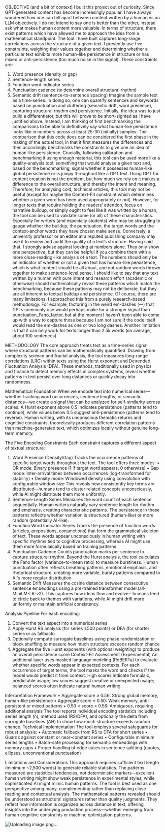 OBJECTIVE (and a bit of context)
I built this project out of curiosity. Since GPT-generated content has become increasingly popular, I have always wondered how one can tell apart between content written by a human vs an LLM objectively. I do not intend to say one is better than the other, instead ask what makes human content more valuable. In terms of structure, there exist patterns which have allowed me to approach the idea from a mathematical standpoint. The tool I have built captures long-range correlations across the structure of a given text. I presently use five constraints, weighing their values together and determining whether a particular text exhibits more human-like persistence in structure or has mixed or anti-persistence (too much noise in the signal). These constraints are:
1.	Word presence (density or gap)
2.	Sentence-length series
3.	Function word indicator series
4.	Punctuation cadence (to determine overall structural rhythm)
5.	Semantic drift (sentence-to-sentence spacing)
Imagine the sample text as a time-series. In doing so, one can quantify sentences and keywords based on punctuation and cluttering (semantic drift, word presence), capturing structural rhythm and persistence. Initially, the idea was to just build a differentiator, but this will prove to be short-sighted as I have justified above. Instead, I am thinking of first benchmarking the comparisons to be able to definitively say what human-like persistence looks like in numbers across at least 25-30 (initially) samples. The comparison that this code does can be considered the first phase in the making of the actual tool, in that it first measures the differences and then accordingly benchmarks the constraints to give one an idea of human-like persistence.
Crucially, following calibration and benchmarking it using enough material, this tool can be used more like a quality-analysis tool: something that would analyse a given text and, based on the benchmarking, signal whether it possesses human-like global persistence or is jumpy throughout like a GPT text. Using GPT for content creation is not the problem, but how much we rely on it makes a difference to the overall structure, and thereby the intent and meaning. Therefore, for analysing cold, technical articles, this tool may not be useful (except for maybe the Context-Fit constraint which determines whether a given word has been used appropriately or not). However, for longer texts that require holding the readers’ attention, focus on narrative buildup, or simply ought to feel like it was written by a human, the tool can be used to validate some (or all) of these characteristics. Especially for writers (and especially students) who may be struggling to gauge whether the buildup, the punctuation, the target words and the context-anchor words they have chosen make sense. Conversely, a university professor or an editor at a reputed publishing company may use it to review and audit the quality of a text’s structure.
Having said that, I strongly advise against looking at numbers alone. They only show one perspective, but they can be helpful if you combine them with a more close-reading-like analysis of a text. The numbers should only be an indicator of whether or not a given text has human-like persistence, which is what content should be all about, and not random words thrown together to make sentence-level sense. I should like to say that any text written by a human with pure intent and research effort (academic or otherwise) should mathematically reveal these patterns which match the benchmarking, because these patterns may not be deliberate, but they are all inherent to textual buildup and persistence.
	Of course, there are many limitations. I approached this from a purely research-based methodology. For example, factoring in the weird em-dashes (––) that GPTs commonly use would perhaps make for a stronger signal than punctuation_Fano_factor, but at the moment I haven’t been able to come up with a way to capture those because I am not sure if the code itself would read the em-dashes as one or two long dashes. Another limitation is that it can only work for texts longer than 2.5k words (on average, about 100 sentences).

METHODOLOGY
The core approach treats text as a time-series signal where structural patterns can be mathematically quantified. Drawing from complexity science and fractal analysis, the tool measures long-range correlations (LRC) within texts using the Hurst exponent and Detrended Fluctuation Analysis (DFA). These methods, traditionally used in physics and finance to detect memory effects in complex systems, reveal whether patterns in text persist over long distances or quickly decay into randomness.

Mathematical Foundation
When we encode text into numerical series—whether tracking word occurrences, sentence lengths, or semantic distances—we create a signal that can be analyzed for self-similarity across scales. A Hurst exponent above 0.5 indicates persistence (patterns tend to continue), while values below 0.5 suggest anti-persistence (patterns tend to reverse). Human writing, with its unconscious thematic returns and cognitive constraints, theoretically produces different correlation patterns than machine-generated text, which optimizes locally without genuine long-term memory.

The Five Encoding Constraints
Each constraint captures a different aspect of textual structure:
1. Word Presence (Density/Gap) Tracks the occurrence patterns of specific target words throughout the text. The tool offers three modes:
•	OR mode: Binary presence (1 if target word appears, 0 otherwise)
•	Gap mode: Inter-arrival times between occurrences (log-transformed for stability)
•	Density mode: Windowed density using convolution with configurable window size
This reveals how consistently key terms are distributed—humans tend to cluster related concepts unconsciously, while AI might distribute them more uniformly.
2. Sentence-Length Series Measures the word count of each sentence sequentially. Human writers naturally vary sentence length for rhythm and emphasis, creating characteristic patterns. The persistence in these patterns reflects whether variation is structured (human-like) or more random (potentially AI-like).
3. Function Word Indicator Series Tracks the presence of function words (articles, prepositions, conjunctions) that form the grammatical skeleton of text. These words appear unconsciously in human writing with specific rhythms tied to cognitive processing, whereas AI might use them more formulaically based on training patterns.
4. Punctuation Cadence Counts punctuation marks per sentence to capture structural rhythm. Beyond the Hurst analysis, the tool calculates the Fano factor (variance-to-mean ratio) to measure burstiness. Human punctuation often reflects breathing patterns, emotional emphasis, and rhetorical structure, creating more variable, bursty patterns compared to AI's more regular distribution.
5. Semantic Drift Measures the cosine distance between consecutive sentence embeddings using a pre-trained transformer model (all-MiniLM-L6-v2). This captures how ideas flow and evolve—humans tend to circle back to themes with variations, while AI might drift more uniformly or maintain artificial consistency.

Analysis Pipeline
For each encoding:
1.	Convert the text aspect into a numerical series
2.	Apply Hurst RS analysis (for series ≥500 points) or DFA (for shorter series or as fallback)
3.	Optionally compute surrogate baselines using phase randomization or block shuffling to measure how much structure exceeds random chance
4.	Aggregate the five Hurst exponents (with optional weighting) to produce an overall persistence score
Context-Fit Assessment (Experimental)
An additional layer uses masked language modeling (RoBERTa) to evaluate whether specific words appear in expected contexts. For each occurrence of target terms, the tool masks the word and checks if the model would predict it from context. High scores indicate formulaic, predictable usage; low scores suggest creative or unexpected usage; balanced scores often indicate natural human writing.

Interpretation Framework
•	Aggregate score ≥ 0.56: Strong global memory, human-like persistence
•	Aggregate score ≤ 0.50: Weak memory, anti-persistent or mixed patterns
•	0.50 < score < 0.56: Ambiguous, requiring additional analysis
The tool reports individual encoding statistics including series length (n), method used (RS/DFA), and optionally the delta from surrogate baselines (ΔH) to show how much structure exceeds random chance.
Technical Implementation
The tool employs several safeguards for robust analysis:
•	Automatic fallback from RS to DFA for short series
•	Guards against constant or near-constant series
•	Configurable minimum series lengths
•	Batch-safe processing for semantic embeddings with memory caps
•	Proper handling of edge cases in sentence splitting (quotes, ellipses, unconventional punctuation)

Limitations and Considerations
This approach requires sufficient text length (minimum ~2,500 words) to generate reliable statistics. The patterns measured are statistical tendencies, not deterministic markers—excellent human writing might show weak persistence in experimental styles, while sophisticated AI might mimic human patterns. The tool is best used as one perspective among many, complementing rather than replacing close reading and contextual analysis.
The mathematical patterns revealed should be understood as structural signatures rather than quality judgments. They reflect how information is organized across distance in text, offering insights into the underlying production process—whether emerging from human cognitive constraints or machine optimization patterns.

![Uploading image.png…]()

